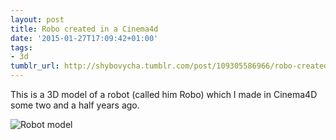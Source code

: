 ```yaml
---
layout: post
title: Robo created in a Cinema4d
date: '2015-01-27T17:09:42+01:00'
tags:
- 3d
tumblr_url: http://shybovycha.tumblr.com/post/109305586966/robo-created-in-a-cinema-4d-two-and-half-years
---
```


This is a 3D model of a robot (called him Robo) which I made in Cinema4D some two and a half years ago.

<img src="/tumblr_files/tumblr_niufk6p7gs1qio88bo1_1280.png" alt="Robot model" />
